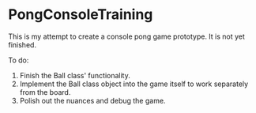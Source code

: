 # PongConsoleTraining
 
This is my attempt to create a console pong game prototype. It is not yet finished.

To do:
1. Finish the Ball class' functionality.
2. Implement the Ball class object into the game itself to work separately from the board.
3. Polish out the nuances and debug the game.
